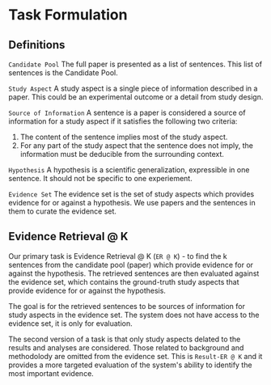 # Task Formulation

## Definitions

``Candidate Pool`` The full paper is presented as a list of sentences. This list of sentences is the Candidate Pool. 

``Study Aspect`` A study aspect is a single piece of information described in a paper. This could be an experimental outcome or a detail from study design.

``Source of Information`` A sentence is a paper is considered a source of information for a study aspect if it satisfies the following two criteria:

1. The content of the sentence implies most of the study aspect.
2. For any part of the study aspect that the sentence does not imply, the information must be deducible from the surrounding context.

``Hypothesis`` A hypothesis is a scientific generalization, expressible in one sentence. It should not be specific to one experiement. 

``Evidence Set`` The evidence set is the set of study aspects which provides evidence for or against a hypothesis. We use papers and the sentences in them to curate the evidence set.

## Evidence Retrieval @ K

Our primary task is Evidence Retrieval @ K (``ER @ K``) - to find the k sentences from the candidate pool (paper) which provide evidence for or against the hypothesis. The retrieved sentences are then evaluated against the evidence set, which contains the ground-truth study aspects that provide evidence for or against the hypothesis.

The goal is for the retrieved sentences to be sources of information for study aspects in the evidence set. The system does not have access to the evidence set, it is only for evaluation.

The second version of a task is that only study aspects delated to the results and analyses are considered. Those related to background and methodolody are omitted from the evidence set. This is ``Result-ER @ K`` and it provides a more targeted evaluation of the system's ability to identify the most important evidence.